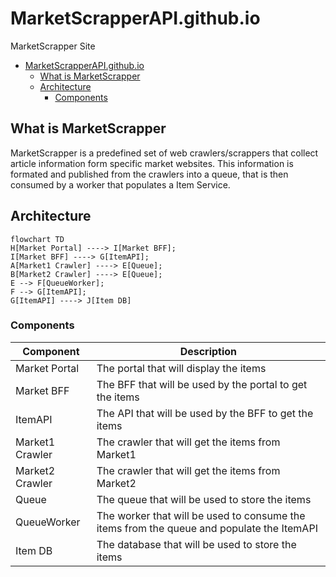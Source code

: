 # MarketScrapperAPI.github.io

MarketScrapper Site

- [MarketScrapperAPI.github.io](#marketscrapperapigithubio)
  - [What is MarketScrapper](#what-is-marketscrapper)
  - [Architecture](#architecture)
    - [Components](#components)

## What is MarketScrapper

MarketScrapper is a predefined set of web crawlers/scrappers that collect article information form specific market websites.
This information is formated and published from the crawlers into a queue, that is then consumed by a worker that populates a Item Service.

## Architecture

```mermaid
flowchart TD
H[Market Portal] ----> I[Market BFF];
I[Market BFF] ----> G[ItemAPI]; 
A[Market1 Crawler] ----> E[Queue];
B[Market2 Crawler] ----> E[Queue];
E --> F[QueueWorker];
F --> G[ItemAPI];
G[ItemAPI] ----> J[Item DB]
```

### Components

| Component       | Description                                                                               |
| --------------- | ----------------------------------------------------------------------------------------- |
| Market Portal   | The portal that will display the items                                                    |
| Market BFF      | The BFF that will be used by the portal to get the items                                  |
| ItemAPI         | The API that will be used by the BFF to get the items                                     |
| Market1 Crawler | The crawler that will get the items from Market1                                          |
| Market2 Crawler | The crawler that will get the items from Market2                                          |
| Queue           | The queue that will be used to store the items                                            |
| QueueWorker     | The worker that will be used to consume the items from the queue and populate the ItemAPI |
| Item DB         | The database that will be used to store the items                                         |
